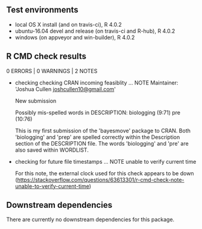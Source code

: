 ## Test environments
* local OS X install (and on travis-ci), R 4.0.2
* ubuntu-16.04 devel and release (on travis-ci and R-hub), R 4.0.2
* windows (on appveyor and win-builder), R 4.0.2

## R CMD check results
0 ERRORS | 0 WARNINGS | 2 NOTES

* checking checking CRAN incoming feasiblity ... NOTE
  Maintainer: 'Joshua Cullen <joshcullen10@gmail.com>'

  New submission

  Possibly mis-spelled words in DESCRIPTION:
    biologging (9:71)
    pre (10:76)
  
  This is my first submission of the 'bayesmove' package to CRAN. Both 'biologging' and 'prep' are spelled correctly within the Description section of the DESCRIPTION file. The words 'biologging' and 'pre' are also saved within WORDLIST.
  

* checking for future file timestamps ... NOTE
  unable to verify current time
  
  For this note, the external clock used for this check appears to be down (<https://stackoverflow.com/questions/63613301/r-cmd-check-note-unable-to-verify-current-time>)

## Downstream dependencies
There are currently no downstream dependencies for this package.
